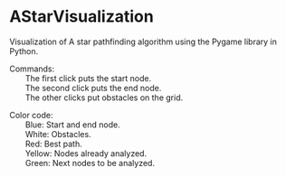 # AStarVisualization
Visualization of A star pathfinding algorithm using the Pygame library in Python.</br>

Commands:</br>
  The first click puts the start node.</br>
  The second click puts the end node.</br>
  The other clicks put obstacles on the grid.</br>

Color code:</br>
  Blue: Start and end node.</br>
  White: Obstacles.</br>
  Red: Best path.</br>
  Yellow: Nodes already analyzed.</br>
  Green: Next nodes to be analyzed.</br>
